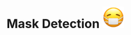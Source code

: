 <h1>Mask Detection <img src="https://github.com/jbosher1/MaskDetection/blob/7d779127de1a8397cfd8c6037c961d39c56c9245/images/face-with-medical-mask_1f637.png", height=50px, width=50px></h1>
